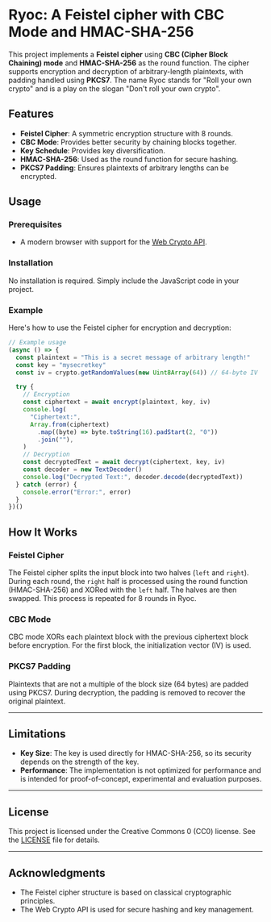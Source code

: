 # Ryoc: A Feistel cipher with CBC Mode and HMAC-SHA-256

This project implements a **Feistel cipher** using **CBC (Cipher Block Chaining) mode** and **HMAC-SHA-256** as the round function. The cipher supports encryption and decryption of arbitrary-length plaintexts, with padding handled using **PKCS7**.
The name Ryoc stands for "Roll your own crypto" and is a play on the slogan "Don't roll your own crypto".

## Features
- **Feistel Cipher**: A symmetric encryption structure with 8 rounds.
- **CBC Mode**: Provides better security by chaining blocks together.
- **Key Schedule**: Provides key diversification.
- **HMAC-SHA-256**: Used as the round function for secure hashing.
- **PKCS7 Padding**: Ensures plaintexts of arbitrary lengths can be encrypted.

## Usage

### Prerequisites
- A modern browser with support for the [Web Crypto API](https://developer.mozilla.org/en-US/docs/Web/API/Web_Crypto_API).

### Installation
No installation is required. Simply include the JavaScript code in your project.

### Example
Here's how to use the Feistel cipher for encryption and decryption:

```javascript
// Example usage
(async () => {
  const plaintext = "This is a secret message of arbitrary length!"
  const key = "mysecretkey"
  const iv = crypto.getRandomValues(new Uint8Array(64)) // 64-byte IV

  try {
    // Encryption
    const ciphertext = await encrypt(plaintext, key, iv)
    console.log(
      "Ciphertext:",
      Array.from(ciphertext)
        .map((byte) => byte.toString(16).padStart(2, "0"))
        .join(""),
    )
    // Decryption
    const decryptedText = await decrypt(ciphertext, key, iv)
    const decoder = new TextDecoder()
    console.log("Decrypted Text:", decoder.decode(decryptedText))
  } catch (error) {
    console.error("Error:", error)
  }
})()
```

## How It Works

### Feistel Cipher
The Feistel cipher splits the input block into two halves (`left` and `right`). During each round, the `right` half is processed using the round function (HMAC-SHA-256) and XORed with the `left` half. The halves are then swapped. This process is repeated for 8 rounds in Ryoc.

### CBC Mode
CBC mode XORs each plaintext block with the previous ciphertext block before encryption. For the first block, the initialization vector (IV) is used.

### PKCS7 Padding
Plaintexts that are not a multiple of the block size (64 bytes) are padded using PKCS7. During decryption, the padding is removed to recover the original plaintext.

---

## Limitations
- **Key Size**: The key is used directly for HMAC-SHA-256, so its security depends on the strength of the key.
- **Performance**: The implementation is not optimized for performance and is intended for proof-of-concept, experimental and evaluation purposes.

---

## License
This project is licensed under the Creative Commons 0 (CC0) license. See the [LICENSE](LICENSE) file for details.

---

## Acknowledgments
- The Feistel cipher structure is based on classical cryptographic principles.
- The Web Crypto API is used for secure hashing and key management.
